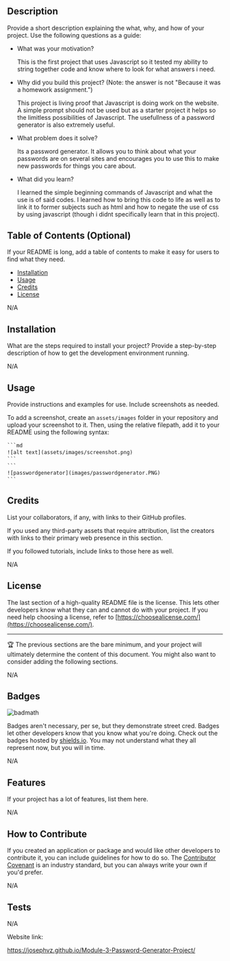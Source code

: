 # <Module-3-Password-Generator>

## Description

Provide a short description explaining the what, why, and how of your project. Use the following questions as a guide:

- What was your motivation?

    This is the first project that uses Javascript so it tested my ability to string together code and know where to look for what answers i need.

- Why did you build this project? (Note: the answer is not "Because it was a homework assignment.")

    This project is living proof that Javascript is doing work on the website. A simple prompt should not be used but as a starter project it helps so the limitless possibilities of Javascript. The usefullness of a password generator is also extremely useful.

- What problem does it solve?

    Its a password generator. It allows you to think about what your passwords are on several sites and encourages you to use this to make new passwords for things you care about.

- What did you learn?

    I learned the simple beginning commands of Javascript and what the use is of said codes. I learned how to bring this code to life as well as to link it to former subjects such as html and how to negate the use of css by using javascript (though i didnt specifically learn that in this project).

## Table of Contents (Optional)

If your README is long, add a table of contents to make it easy for users to find what they need.

- [Installation](#installation)
- [Usage](#usage)
- [Credits](#credits)
- [License](#license)

N/A

## Installation

What are the steps required to install your project? Provide a step-by-step description of how to get the development environment running.

N/A

## Usage

Provide instructions and examples for use. Include screenshots as needed.

To add a screenshot, create an `assets/images` folder in your repository and upload your screenshot to it. Then, using the relative filepath, add it to your README using the following syntax:

    ```md
    ![alt text](assets/images/screenshot.png)
    ```
    ```
    ![passwordgenerator](images/passwordgenerator.PNG)
    ```

## Credits

List your collaborators, if any, with links to their GitHub profiles.

If you used any third-party assets that require attribution, list the creators with links to their primary web presence in this section.

If you followed tutorials, include links to those here as well.

N/A

## License

The last section of a high-quality README file is the license. This lets other developers know what they can and cannot do with your project. If you need help choosing a license, refer to [https://choosealicense.com/](https://choosealicense.com/).

---

🏆 The previous sections are the bare minimum, and your project will ultimately determine the content of this document. You might also want to consider adding the following sections.

N/A

## Badges

![badmath](https://img.shields.io/github/languages/top/lernantino/badmath)

Badges aren't necessary, per se, but they demonstrate street cred. Badges let other developers know that you know what you're doing. Check out the badges hosted by [shields.io](https://shields.io/). You may not understand what they all represent now, but you will in time.

N/A

## Features

If your project has a lot of features, list them here.

N/A

## How to Contribute

If you created an application or package and would like other developers to contribute it, you can include guidelines for how to do so. The [Contributor Covenant](https://www.contributor-covenant.org/) is an industry standard, but you can always write your own if you'd prefer.

N/A

## Tests

N/A

Website link:

https://josephvz.github.io/Module-3-Password-Generator-Project/